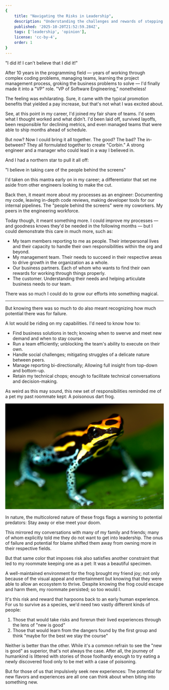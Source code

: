 ```yaml
---
{
    title: "Navigating the Risks in Leadership",
    description: "Understanding the challenges and rewards of stepping into leadership roles.",
    published: '2025-10-20T21:52:59.284Z',
    tags: ['leadership', 'opinion'],
    license: 'cc-by-4',
    order: 1
}
---
```


"I did it! I can't believe that I did it!"

After 10 years in the programming field — years of working through complex coding problems, managing teams, learning the project management process, groking the business problems to solve — I'd finally made it into a "VP" role. "VP of Software Engineering," nonetheless!

The feeling was exhilarating. Sure, it came with the typical promotion benefits that yielded a pay increase, but that's not what I was excited about.

See, at this point in my career, I'd joined my fair share of teams. I'd seen what I thought worked and what didn't. I'd been laid off, survived layoffs, been responsible for declining metrics, and even managed teams that were able to ship months ahead of schedule.

But now? Now I could bring it all together. The good? The bad? The in-between? They all formulated together to create "Corbin." A strong engineer and a manager who could lead in a way I believed in.

And I had a northern star to pull it all off:

"I believe in taking care of the people behind the screens"

I'd taken on this mantra early on in my career; a differentiator that set me aside from other engineers looking to make the cut.

Back then, it meant more about my processes as an engineer: Documenting my code, leaving in-depth code reviews, making developer tools for our internal pipelines. The "people behind the screens" were my coworkers. My peers in the engineering workforce.

Today though, it meant something more. I could improve my processes — and goodness knows they'd be needed in the following months — but I could demonstrate this care in much more, such as:

- My team members reporting to me as people. Their interpersonal lives and their capacity to handle their own responsibilities within the org and beyond.
- My management team. Their needs to succeed in their respective areas to drive growth in the organization as a whole.
- Our business partners. Each of whom who wants to find their own rewards for working through things properly.
- The customer. Understanding their needs and helping articulate business needs to our team.

There was so much I could do to grow our efforts into something magical.

---

But knowing there was so much to do also meant recognizing how much potential there was for failure.

A lot would be riding on my capabilities. I'd need to know how to:

- Find business solutions in tech; knowing when to swerve and meet new demand and when to stay course.
- Run a team efficiently; unblocking the team's ability to execute on their own.
- Handle social challenges; mitigating struggles of a delicate nature between peers.
- Manage reporting bi-directionally; Allowing full insight from top-down and bottom-up.
- Retain my technical chops; enough to facilitate technical conversations and decision-making.

As weird as this may sound, this new set of responsibilities reminded me of a pet my past roommate kept: A poisonous dart frog.

[![A multicolored dart frog](./frog.jpg)](https://www.flickr.com/photos/sascha-gebhardt/4469099301/in/photostream/)

In nature, the multicolored nature of these frogs flags a warning to potential predators: Stay away or else meet your doom.

This mirrored my conversations with many of my family and friends; many of whom explicitly told me they do not want to get into leadership. The onus of failure and potential for blame shifted them away from owning more in their respective fields.

But that same color that imposes risk also satisfies another constraint that led to my roommate keeping one as a pet: It was a beautiful specimen.

A well-maintained environment for the frog brought my friend joy; not only because of the visual appeal and entertainment but knowing that they were able to allow an ecosystem to thrive. Despite knowing the frog could escape and harm them, my roommate persisted; so too would I.

It's this risk and reward that harpoons back to an early human experience. For us to survive as a species, we'd need two vastly different kinds of people:

1) Those that would take risks and forerun their lived experiences through the lens of "new is good"
2) Those that would learn from the dangers found by the first group and think "maybe for the best we stay the course"

Neither is better than the other. While it's a common refrain to see the "new is good" as superior, that's not always the case. After all, the journey of humankind is littered with stories of those foolhardy enough to try eating a newly discovered food only to be met with a case of poisoning.

But for those of us that impulsively seek new experiences: The potential for new flavors and experiences are all one can think about when biting into something new.
